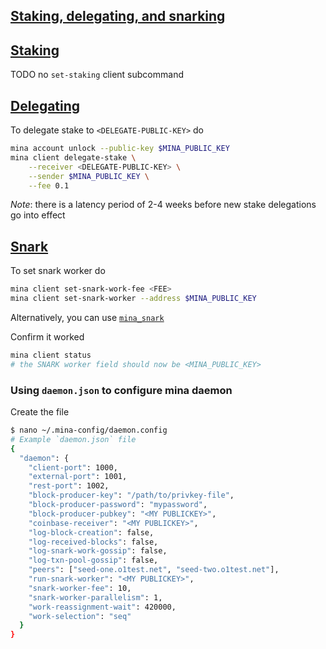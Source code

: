## [Staking, delegating, and snarking](https://docs.minaprotocol.com/node-operators/staking-and-snarking)

## [Staking](https://docs.minaprotocol.com/node-operators/staking-and-snarking#staking-mina)

TODO no `set-staking` client subcommand

## [Delegating](https://docs.minaprotocol.com/node-operators/staking-and-snarking#delegating-mina)

To delegate stake to `<DELEGATE-PUBLIC-KEY>` do

```sh
mina account unlock --public-key $MINA_PUBLIC_KEY
mina client delegate-stake \
    --receiver <DELEGATE-PUBLIC-KEY> \
    --sender $MINA_PUBLIC_KEY \
    --fee 0.1
```

*Note*: there is a latency period of 2-4 weeks before new stake delegations go into effect

## [Snark](https://docs.minaprotocol.com/node-operators/staking-and-snarking#compressing-data-in-the-mina-network)

To set snark worker do

```sh
mina client set-snark-work-fee <FEE>
mina client set-snark-worker --address $MINA_PUBLIC_KEY
```

Alternatively, you can use [`mina_snark`](../scripts/mina_snark.sh)

Confirm it worked

```sh
mina client status
# the SNARK worker field should now be <MINA_PUBLIC_KEY>
```

### Using `daemon.json` to configure mina daemon

Create the file

```sh
$ nano ~/.mina-config/daemon.config
# Example `daemon.json` file
{
  "daemon": {
    "client-port": 1000,
    "external-port": 1001,
    "rest-port": 1002,
    "block-producer-key": "/path/to/privkey-file",
    "block-producer-password": "mypassword",
    "block-producer-pubkey": "<MY PUBLICKEY>",
    "coinbase-receiver": "<MY PUBLICKEY>",
    "log-block-creation": false,
    "log-received-blocks": false,
    "log-snark-work-gossip": false,
    "log-txn-pool-gossip": false,
    "peers": ["seed-one.o1test.net", "seed-two.o1test.net"],
    "run-snark-worker": "<MY PUBLICKEY>",
    "snark-worker-fee": 10,
    "snark-worker-parallelism": 1,
    "work-reassignment-wait": 420000,
    "work-selection": "seq"
  }
}
```

